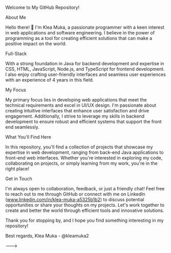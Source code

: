 Welcome to My GitHub Repository!

About Me

Hello there! 👋 I'm Klea Muka, a passionate programmer with a keen interest in web applications and software engineering. I believe in the power of programming as a tool for creating efficient solutions that 
can make a positive impact on the world. 

Full-Stack

With a strong foundation in Java for backend development and expertise in CSS, HTML, JavaScript, Node.js, and TypeScript for frontend development.
I also enjoy crafting user-friendly interfaces and seamless user experiences with an experience of 4 years in this field.

My Focus

My primary focus lies in developing web applications that  meet the technical requirements and excel in UI/UX design. I'm passionate about creating intuitive interfaces that enhance user satisfaction and drive engagement. 
Additionally, I strive to leverage my skills in backend development to ensure robust and efficient systems that support the front end seamlessly.

What You'll Find Here

In this repository, you'll find a collection of projects that showcase my expertise in web development, ranging from back-end Java applications to front-end web interfaces. 
Whether you're interested in exploring my code, collaborating on projects, or simply learning from my work, you're in the right place!

Get in Touch

I'm always open to collaboration, feedback, or just a friendly chat! Feel free to reach out to me through GitHub or connect with me on LinkedIn (www.linkedin.com/in/klea-muka-a5325b1b2) to discuss potential 
opportunities or share your thoughts on my projects. Let's work together to create and better the world through efficient tools and innovative solutions.

Thank you for stopping by, and I hope you find something interesting in my repository!

Best regards,
Klea Muka - @kleamuka2

--->
